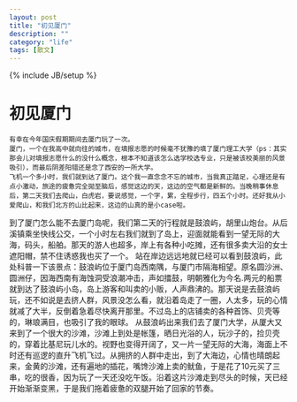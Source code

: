 ```yaml
---
layout: post
title: "初见厦门"
description: ""
category: "life"
tags: [散文]
---
```

{% include JB/setup %}

初见厦门
====

	有幸在今年国庆假期期间去厦门玩了一次。
	厦门，一个在我高中就向往的城市，在填报志愿的时候毫不犹豫的填了厦门理工大学（ps：其实那会儿对填报志愿什么的没什么概念，根本不知道该怎么选学校选专业，只是被该校美丽的风景吸引），而最后阴差阳错还是念了西安的一所大学。
	飞机一个多小时，我们就到达了厦门。这个我一直念念不忘的城市，当我真正踏足，心理还是有点小激动，旅途的疲惫完全拋至脑后，感觉这边的天，这边的空气都是新鲜的。当晚稍事休息后，第二天我们去爬山，白虎岩，要说感觉，一个字，累，全程步行，四五个小时。还好我从小爱爬山，和我们北方的山比起来，这边的山真的是小case啦。
到了厦门怎么能不去厦门岛呢，我们第二天的行程就是鼓浪屿，胡里山炮台。从后溪镇乘坐快线公交，一个小时左右我们就到了岛上，迎面就能看到一望无际的大海，码头，船舶。那天的游人也超多，岸上有各种小吃摊，还有很多卖大沿的女士遮阳帽，禁不住诱惑我也买了一个。
	站在岸边远远地就已经可以看到鼓浪屿，此处科普一下该景点：鼓浪屿位于厦门岛西南隅，与厦门市隔海相望。原名圆沙洲、圆洲仔，因海西南有海蚀洞受浪潮冲击，声如擂鼓，明朝雅化为今名.两元的船票就到达了鼓浪屿小岛，岛上游客和叫卖的小贩，人声鼎沸的。那天说是去鼓浪屿玩，还不如说是去挤人群，风景没怎么看，就沿着岛走了一圈，人太多，玩的心情就减了大半，反倒着急着尽快离开那里。不过岛上的店铺卖的各种首饰、贝壳等的，琳琅满目，也吸引了我的眼球。
	从鼓浪屿出来我们去了厦门大学，从厦大又来到了一个很大的沙滩，沙滩上到处是帐篷，晒日光浴的人，玩沙子的，捡贝壳的，穿着比基尼玩儿水的。视野也变得开阔了，又一片一望无际的大海，海面上不时还有巡逻的直升飞机飞过。从拥挤的人群中走出，到了大海边，心情也晴朗起来，金黄的沙滩，还有遍地的插花，嘴馋沙滩上卖的鱿鱼，于是花了10元买了三串，吃的很香，因为玩了一天还没吃午饭。沿着这片沙滩走到尽头的时候，天已经开始渐渐变黑，于是我们拖着疲惫的双腿开始了回家的节奏。

